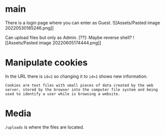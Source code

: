 # main
There is a login page where you can enter as Guest.
![[Assets/Pasted image 20220530185246.png]]


Can upload files but only as Admin. 
[??]:  Maybe reverse shell?
![[Assets/Pasted image 20220605174444.png]]

# Manipulate cookies
In the URL there is `id=2`  so changing it to `id=1` shows new information.

```ad-info
Cookies are text files with small pieces of data created by the web server, stored by the browser into the computer file system and being used to identify a user while is browsing a website.
```


# Media
`/uploads` is where the files are located.

